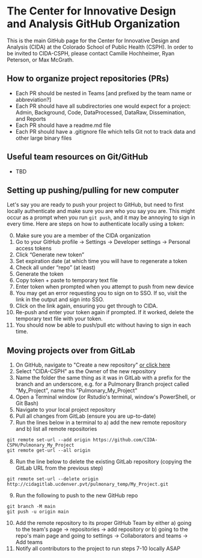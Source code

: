 # The Center for Innovative Design and Analysis GitHub Organization

This is the main GitHub page for the Center for Innovative Design and Analysis (CIDA) at the Colorado School of Public Health (CSPH). 
In order to be invited to CIDA-CSPH, please contact Camille Hochheimer, Ryan Peterson, or Max McGrath.

## How to organize project repositories (PRs)

- Each PR should be nested in Teams [and prefixed by the team name or abbreviation?]
- Each PR should have all subdirectories one would expect for a project: Admin, Background, Code, DataProcessed, DataRaw, Dissemination, and Reports
- Each PR should have a readme.md file
- Each PR should have a .gitignore file which tells Git not to track data and other large binary files

## Useful team resources on Git/GitHub
- TBD 

## Setting up pushing/pulling for new computer

Let's say you are ready to push your project to GitHub, but need to first locally authenticate and make sure you are who you say you are. This might occur as a prompt when you run `git push`, and it may be annoying to sign in every time. Here are steps on how to authenticate locally using a token: 

0)  Make sure you are a member of the CIDA organization
1)	Go to your GitHub profile -> Settings -> Developer settings -> Personal access tokens
2)	Click “Generate new token”
3)	Set expiration date (at which time you will have to regenerate a token
4)	Check all under “repo” (at least)
5)	Generate the token
6)	Copy token + paste to temporary text file 
7)	Enter token when prompted when you attempt to push from new device
8)	You may get an error requesting you to sign on to SSO. If so, visit the link in the output and sign into SSO.
9)	Click on the link again, ensuring you get through to CIDA.
10)	Re-push and enter your token again if prompted. If it worked, delete the temporary text file with your token.  
11) You should now be able to push/pull etc without having to sign in each time. 

## Moving projects over from GitLab 

1) On GitHub, navigate to "Create a new repository" [or click here](https://github.com/organizations/CIDA-CSPH/repositories/new)
2) Select "CIDA-CSPH" as the Owner of the new repository
3) Name the folder the same thing as it was in GitLab with a prefix for the branch and an underscore, e.g. for a Pulmonary Branch project called "My_Project", name this "Pulmonary_My_Project"
4) Open a Terminal window (or Rstudio's terminal, window's PowerShell, or Git Bash) 
5) Navigate to your local project repository
6) Pull all changes from GitLab (ensure you are up-to-date)
7) Run the lines below in a terminal to a) add the new remote repository and b) list all remote repositories 

```
git remote set-url --add origin https://github.com/CIDA-CSPH/Pulmonary_My_Project
git remote get-url --all origin
```

8) Run the line below to delete the existing GitLab repository (copying the GitLab URL from the previous step)

```
git remote set-url --delete origin http://cidagitlab.ucdenver.pvt/pulmonary_temp/My_Project.git
```

9) Run the following to push to the new GitHub repo

```
git branch -M main
git push -u origin main
```

10) Add the remote repository to its proper GitHub Team by either a) going to the team's page -> repositories -> add repository or b) going to the repo's main page and going to settings -> Collaborators and teams -> Add teams 
11) Notify all contributors to the project to run steps 7-10 locally ASAP


